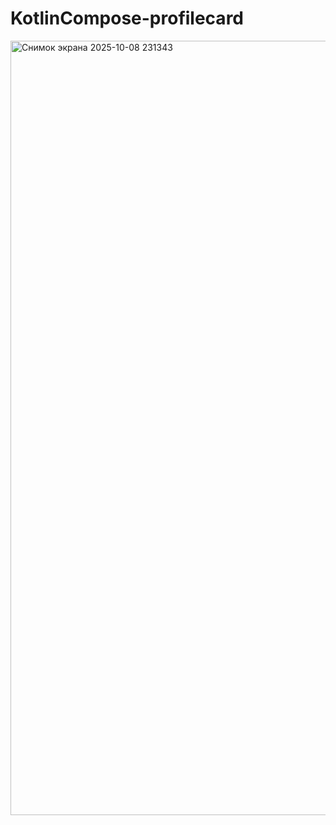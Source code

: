 ﻿# KotlinCompose-profilecard
<img width="555" height="1239" alt="Снимок экрана 2025-10-08 231343" src="https://github.com/user-attachments/assets/a4ed335e-f8d3-4191-96d9-16be633fefe6" />
